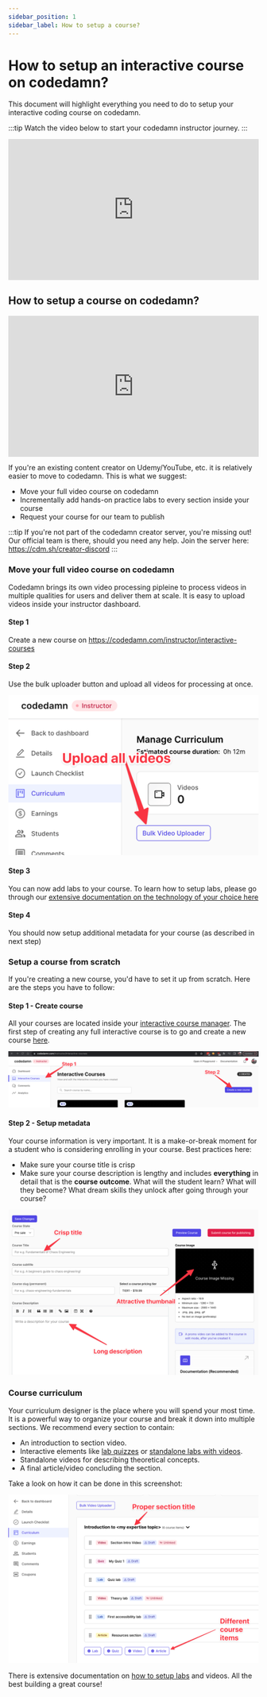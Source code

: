 ```yaml
---
sidebar_position: 1
sidebar_label: How to setup a course?
---
```


# How to setup an interactive course on codedamn?

This document will highlight everything you need to do to setup your interactive coding course on codedamn.

:::tip
Watch the video below to start your codedamn instructor journey.
:::

<div style="position: relative; width: 100%; height: 0; padding-top: 56.25%;">

<iframe
	src="https://www.youtube.com/embed/jwO28JdhncM?list=PLYxzS__5yYQnoUg4MCS2sew_tOZsgrUeH"
	title="YouTube video player"
	frameborder="0"
 	style="position: absolute; top: 0; left: 0; width: 100%; height: 100%;"
    allow="accelerometer; autoplay; clipboard-write; encrypted-media; gyroscope; picture-in-picture"
    allowfullscreen
> </iframe>

</div>

## How to setup a course on codedamn?

<div style="position: relative; width: 100%; height: 0; padding-top: 56.25%;">

<iframe
src="https://www.youtube.com/embed/PUcf3CEI4HQ?list=PLYxzS__5yYQnoUg4MCS2sew_tOZsgrUeH"
title="YouTube video player"
frameborder="0"
style="position: absolute; top: 0; left: 0; width: 100%; height: 100%;"
allow="accelerometer; autoplay; clipboard-write; encrypted-media; gyroscope; picture-in-picture"
allowfullscreen
></iframe>

</div>

If you're an existing content creator on Udemy/YouTube, etc. it is relatively easier to move to codedamn. This is what we suggest:

-   Move your full video course on codedamn
-   Incrementally add hands-on practice labs to every section inside your course
-   Request your course for our team to publish

:::tip
If you're not part of the codedamn creator server, you're missing out! Our official team is there, should you need any help. Join the server here: https://cdm.sh/creator-discord
:::

### Move your full video course on codedamn

Codedamn brings its own video processing pipleine to process videos in multiple qualities for users and deliver them at scale. It is easy to upload videos inside your instructor dashboard.

#### Step 1

Create a new course on https://codedamn.com/instructor/interactive-courses

#### Step 2

Use the bulk uploader button and upload all videos for processing at once.

![](/images/guides/build-course/upload-videos.png)

#### Step 3

You can now add labs to your course. To learn how to setup labs, please go through our [extensive documentation on the technology of your choice here](/docs/setup-course)

#### Step 4

You should now setup additional metadata for your course (as described in next step)

### Setup a course from scratch

If you're creating a new course, you'd have to set it up from scratch. Here are the steps you have to follow:

#### Step 1 - Create course

All your courses are located inside your [interactive course manager](https://codedamn.com/instructor/interactive-courses). The first step of creating any full interactive course is to go and create a new course [here](https://codedamn.com/instructor/interactive-courses).

![](/images/guides/build-course/create-new-course.png)

#### Step 2 - Setup metadata

Your course information is very important. It is a make-or-break moment for a student who is considering enrolling in your course. Best practices here:

-   Make sure your course title is crisp
-   Make sure your course description is lengthy and includes **everything** in detail that is the **course outcome**. What will the student learn? What will they become? What dream skills they unlock after going through your course?

![](/images/guides/build-course/metadata.png)

### Course curriculum

Your curriculum designer is the place where you will spend your most time. It is a powerful way to organize your course and break it down into multiple sections. We recommend every section to contain:

-   An introduction to section video.
-   Interactive elements like [lab quizzes](/docs/instructor-guides/quiz-mode-in-lab) or [standalone labs with videos](/docs/instructor-guides/video-mode-in-lab).
-   Standalone videos for describing theoretical concepts.
-   A final article/video concluding the section.

Take a look on how it can be done in this screenshot:

![](/images/guides/build-course/curriculum-builder.png)

There is extensive documentation on [how to setup labs](/docs/technologies) and videos. All the best building a great course!

